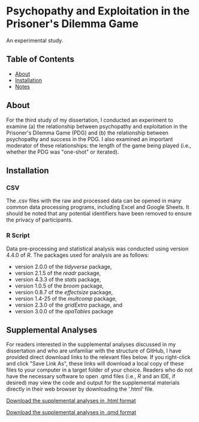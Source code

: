 # Psychopathy and Exploitation in the Prisoner's Dilemma Game

An experimental study.

## Table of Contents
- [About](#about)
- [Installation](#installation)
- [Notes](#notes)

## About

For the third study of my dissertation, I conducted an experiment to examine (a) the relationship between psychopathy and exploitation in the Prisoner's Dilemma Game (PDG) and (b) the relationship between psychopathy and success in the PDG. I also examined an important moderator of these relationships: the length of the game being played (i.e., whether the PDG was "one-shot" or iterated).

## Installation

### CSV

The .csv files with the raw and processed data can be opened in many common data processing programs, including Excel and Google Sheets. It should be noted that any potential identifiers have been removed to ensure the privacy of participants.

### R Script

Data pre-processing and statistical analysis was conducted using version 4.4.0 of *R*. The packages used for analysis are as follows: 

* version 2.0.0 of the *tidyverse* package,
* version 2.1.5 of the *readr* package,
* version 4.3.3 of the *stats* package,
* version 1.0.5 of the *broom* package,
* version 0.8.7 of the *effectsize* package,
* version 1.4-25 of the *multcomp* package,
* version 2.3.0 of the *gridExtra* package, and
* version 3.0.0 of the *apaTables* package

## Supplemental Analyses

For readers interested in the supplemental analyses discussed in my dissertation and who are unfamiliar with the structure of GitHub, I have provided direct download links to the relevant files below. If you right-click and click "Save Link As", these links will download a local copy of these files to your computer in a target folder of your choice. Readers who do not have the necessary software to open .qmd files (i.e., *R* and an IDE, if desired) may view the code and output for the supplemental materials directly in their web browser by downloading the '.html' file.

[Download the supplemental analyses in .html format](https://raw.githubusercontent.com/liamadoyle/PhD_Study_3/Supplemental_Analyses/supplemental_analyses.html)

[Download the supplemental analyses in .qmd format](https://raw.githubusercontent.com/liamadoyle/PhD_Study_3/Supplemental_Analyses/supplemental_analyses.qmd)

